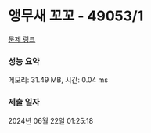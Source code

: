 # 앵무새 꼬꼬 - 49053/1 

[문제 링크](https://level.goorm.io/exam/49053/%EC%95%B5%EB%AC%B4%EC%83%88-%EA%BC%AC%EA%BC%AC/quiz/1) 

### 성능 요약

메모리: 31.49 MB, 시간: 0.04 ms

### 제출 일자

2024년 06월 22일 01:25:18

